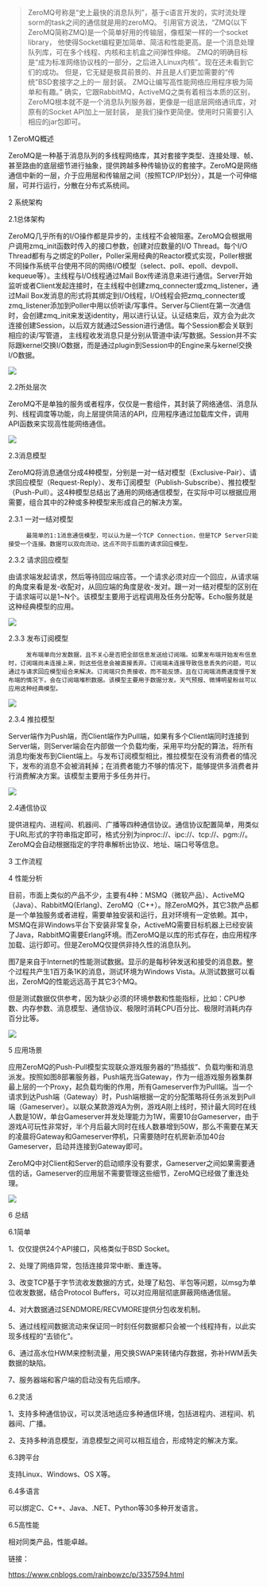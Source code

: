 >ZeroMQ号称是“史上最快的消息队列”，基于c语言开发的，实时流处理sorm的task之间的通信就是用的zeroMQ。
引用官方说法，“ZMQ(以下ZeroMQ简称ZMQ)是一个简单好用的传输层，像框架一样的一个socket library，
他使得Socket编程更加简单、简洁和性能更高。是一个消息处理队列库，可在多个线程、内核和主机盒之间弹性伸缩。
ZMQ的明确目标是“成为标准网络协议栈的一部分，之后进入Linux内核”。现在还未看到它们的成功。
但是，它无疑是极具前景的、并且是人们更加需要的“传统”BSD套接字之上的一 层封装。
ZMQ让编写高性能网络应用程序极为简单和有趣。” 确实，它跟RabbitMQ，ActiveMQ之类有着相当本质的区别，
ZeroMQ根本就不是一个消息队列服务器，更像是一组底层网络通讯库，对原有的Socket API加上一层封装，
是我们操作更简便。使用时只需要引入相应的jar包即可。

1  ZeroMQ概述

ZeroMQ是一种基于消息队列的多线程网络库，其对套接字类型、连接处理、帧、甚至路由的底层细节进行抽象，提供跨越多种传输协议的套接字。ZeroMQ是网络通信中新的一层，介于应用层和传输层之间（按照TCP/IP划分），其是一个可伸缩层，可并行运行，分散在分布式系统间。

2  系统架构

2.1总体架构

ZeroMQ几乎所有的I/O操作都是异步的，主线程不会被阻塞。ZeroMQ会根据用户调用zmq_init函数时传入的接口参数，创建对应数量的I/O Thread。每个I/O Thread都有与之绑定的Poller，Poller采用经典的Reactor模式实现，Poller根据不同操作系统平台使用不同的网络I/O模型（select、poll、epoll、devpoll、kequeue等）。主线程与I/O线程通过Mail Box传递消息来进行通信。Server开始监听或者Client发起连接时，在主线程中创建zmq_connecter或zmq_listener，通过Mail Box发消息的形式将其绑定到I/O线程，I/O线程会把zmq_connecter或zmq_listener添加到Poller中用以侦听读/写事件。Server与Client在第一次通信时，会创建zmq_init来发送identity，用以进行认证。认证结束后，双方会为此次连接创建Session，以后双方就通过Session进行通信。每个Session都会关联到相应的读/写管道， 主线程收发消息只是分别从管道中读/写数据。Session并不实际跟kernel交换I/O数据，而是通过plugin到Session中的Engine来与kernel交换I/O数据。

![](https://github.com/moveondo/jupyterNotebook/blob/master/jupyterNotebook%E6%9E%B6%E6%9E%84%E7%9B%B8%E5%85%B3/image/zmq1.jpg)


2.2所处层次

  ZeroMQ不是单独的服务或者程序，仅仅是一套组件，其封装了网络通信、消息队列、线程调度等功能，向上层提供简洁的API，应用程序通过加载库文件，调用API函数来实现高性能网络通信。


![](https://github.com/moveondo/jupyterNotebook/blob/master/jupyterNotebook%E6%9E%B6%E6%9E%84%E7%9B%B8%E5%85%B3/image/zmq2.jpg)



2.3消息模型

ZeroMQ将消息通信分成4种模型，分别是一对一结对模型（Exclusive-Pair）、请求回应模型（Request-Reply）、发布订阅模型（Publish-Subscribe）、推拉模型（Push-Pull）。这4种模型总结出了通用的网络通信模型，在实际中可以根据应用需要，组合其中的2种或多种模型来形成自己的解决方案。

2.3.1   一对一结对模型

         最简单的1:1消息通信模型，可以认为是一个TCP Connection，但是TCP Server只能接受一个连接。数据可以双向流动，这点不同于后面的请求回应模型。

2.3.2   请求回应模型

由请求端发起请求，然后等待回应端应答。一个请求必须对应一个回应，从请求端的角度来看是发-收配对，从回应端的角度是收-发对。跟一对一结对模型的区别在于请求端可以是1~N个。该模型主要用于远程调用及任务分配等。Echo服务就是这种经典模型的应用。

![](https://github.com/moveondo/jupyterNotebook/blob/master/jupyterNotebook%E6%9E%B6%E6%9E%84%E7%9B%B8%E5%85%B3/image/zmq3.jpg)


2.3.3   发布订阅模型

         发布端单向分发数据，且不关心是否把全部信息发送给订阅端。如果发布端开始发布信息时，订阅端尚未连接上来，则这些信息会被直接丢弃。订阅端未连接导致信息丢失的问题，可以通过与请求回应模型组合来解决。订阅端只负责接收，而不能反馈，且在订阅端消费速度慢于发布端的情况下，会在订阅端堆积数据。该模型主要用于数据分发。天气预报、微博明星粉丝可以应用这种经典模型。



![](https://github.com/moveondo/jupyterNotebook/blob/master/jupyterNotebook%E6%9E%B6%E6%9E%84%E7%9B%B8%E5%85%B3/image/zmq4.jpg)


2.3.4   推拉模型

Server端作为Push端，而Client端作为Pull端，如果有多个Client端同时连接到Server端，则Server端会在内部做一个负载均衡，采用平均分配的算法，将所有消息均衡发布到Client端上。与发布订阅模型相比，推拉模型在没有消费者的情况下，发布的消息不会被消耗掉；在消费者能力不够的情况下，能够提供多消费者并行消费解决方案。该模型主要用于多任务并行。

![](https://github.com/moveondo/jupyterNotebook/blob/master/jupyterNotebook%E6%9E%B6%E6%9E%84%E7%9B%B8%E5%85%B3/image/zmq5.jpg)



2.4通信协议

提供进程内、进程间、机器间、广播等四种通信协议。通信协议配置简单，用类似于URL形式的字符串指定即可，格式分别为inproc://、ipc://、tcp://、pgm://。ZeroMQ会自动根据指定的字符串解析出协议、地址、端口号等信息。

3  工作流程



4  性能分析

目前，市面上类似的产品不少，主要有4种：MSMQ（微软产品）、ActiveMQ（Java）、RabbitMQ(Erlang)、ZeroMQ（C++）。除ZeroMQ外，其它3款产品都是一个单独服务或者进程，需要单独安装和运行，且对环境有一定依赖。其中，MSMQ在非Windows平台下安装非常复杂，ActiveMQ需要目标机器上已经安装了Java，RabbitMQ需要Erlang环境。而ZeroMQ是以库的形式存在，由应用程序加载、运行即可。但是ZeroMQ仅提供非持久性的消息队列。

图7是来自于Internet的性能测试数据。显示的是每秒钟发送和接受的消息数。整个过程共产生1百万条1K的消息，测试环境为Windows Vista。从测试数据可以看出，ZeroMQ的性能远远高于其它3个MQ。

但是测试数据仅供参考，因为缺少必须的环境参数和性能指标，比如：CPU参数、内存参数、消息模型、通信协议、极限时消耗CPU百分比、极限时消耗内存百分比等。



![](https://github.com/moveondo/jupyterNotebook/blob/master/jupyterNotebook%E6%9E%B6%E6%9E%84%E7%9B%B8%E5%85%B3/image/zmq7.jpg)


5  应用场景

应用ZeroMQ的Push-Pull模型实现联众游戏服务器的“热插拔”、负载均衡和消息派发。按照如图8部署服务器，Push端充当Gateway，作为一组游戏服务器集群最上层的一个Proxy，起负载均衡的作用，所有Gameserver作为Pull端。当一个请求到达Push端（Gateway）时，Push端根据一定的分配策略将任务派发到Pull端（Gameserver）。以联众某款游戏A为例，游戏A刚上线时，预计最大同时在线人数是10W，单台Gameserver并发处理能力为1W，需要10台Gameserver，由于游戏A可玩性非常好，半个月后最大同时在线人数暴增到50W，那么不需要在某天的凌晨将Gateway和Gameserver停机，只需要随时在机房新添加40台Gameserver，启动并连接到Gateway即可。

ZeroMQ中对Client和Server的启动顺序没有要求，Gameserver之间如果需要通信的话，Gameserver的应用层不需要管理这些细节，ZeroMQ已经做了重连处理。


![](https://github.com/moveondo/jupyterNotebook/blob/master/jupyterNotebook%E6%9E%B6%E6%9E%84%E7%9B%B8%E5%85%B3/image/zmq8.jpg)


6  总结

6.1简单

1、仅仅提供24个API接口，风格类似于BSD Socket。

2、处理了网络异常，包括连接异常中断、重连等。

3、改变TCP基于字节流收发数据的方式，处理了粘包、半包等问题，以msg为单位收发数据，结合Protocol Buffers，可以对应用层彻底屏蔽网络通信层。

4、对大数据通过SENDMORE/RECVMORE提供分包收发机制。

5、通过线程间数据流动来保证同一时刻任何数据都只会被一个线程持有，以此实现多线程的“去锁化”。

6、通过高水位HWM来控制流量，用交换SWAP来转储内存数据，弥补HWM丢失数据的缺陷。

7、服务器端和客户端的启动没有先后顺序。

6.2灵活

1、支持多种通信协议，可以灵活地适应多种通信环境，包括进程内、进程间、机器间、广播。

2、支持多种消息模型，消息模型之间可以相互组合，形成特定的解决方案。

6.3跨平台

支持Linux、Windows、OS X等。

6.4多语言

可以绑定C、C++、Java、.NET、Python等30多种开发语言。

6.5高性能

相对同类产品，性能卓越。

链接：

https://www.cnblogs.com/rainbowzc/p/3357594.html


